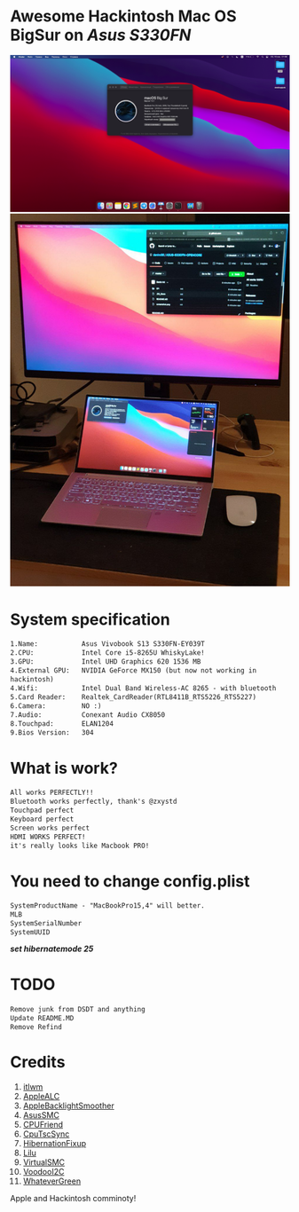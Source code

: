 # Awesome Hackintosh Mac OS BigSur on ***Asus S330FN***

![Awesome](https://github.com/deniro98/ASUS-S330FN-OPENCORE/blob/master/screenshot.png?raw=true)
![Awesome](https://github.com/deniro98/ASUS-S330FN-OPENCORE/blob/master/screenshot2.png?raw=true)

# System specification

    1.Name:           Asus Vivobook S13 S330FN-EY039T
    2.CPU:            Intel Core i5-8265U WhiskyLake!
    3.GPU:            Intel UHD Graphics 620 1536 MB
    4.External GPU:   NVIDIA GeForce MX150 (but now not working in hackintosh)
    4.Wifi:           Intel Dual Band Wireless-AC 8265 - with bluetooth 
    5.Card Reader:    Realtek_CardReader(RTL8411B_RTS5226_RTS5227)
    6.Camera:         NO :)
    7.Audio:          Conexant Audio CX8050
    8.Touchpad:       ELAN1204
    9.Bios Version:   304

# What is work?

    All works PERFECTLY!!
    Bluetooth works perfectly, thank's @zxystd
    Touchpad perfect
    Keyboard perfect
    Screen works perfect
    HDMI WORKS PERFECT!
    it's really looks like Macbook PRO!

# You need to change config.plist
	
	SystemProductName - "MacBookPro15,4" will better.
	MLB
	SystemSerialNumber
	SystemUUID

***set hibernatemode 25***
	
# TODO

	Remove junk from DSDT and anything
	Update README.MD
	Remove Refind

# Credits 

1. [itlwm](https://github.com/zxystd/itlwm) 
2. [AppleALC](https://github.com/acidanthera/AppleALC)
3. [AppleBacklightSmoother](https://github.com/hieplpvip/AppleBacklightSmoother)
4. [AsusSMC](https://github.com/hieplpvip/AsusSMC)
5. [CPUFriend](https://github.com/acidanthera/CPUFriend)
6. [CpuTscSync](https://github.com/acidanthera/CpuTscSync)
7. [HibernationFixup](https://github.com/acidanthera/HibernationFixup)
8. [Lilu](https://github.com/acidanthera/Lilu)
9. [VirtualSMC](https://github.com/acidanthera/VirtualSMC)
10. [VoodooI2C](https://github.com/VoodooI2C/VoodooI2C)
11. [WhateverGreen](https://github.com/acidanthera/WhateverGreen)

Apple and Hackintosh comminoty!

